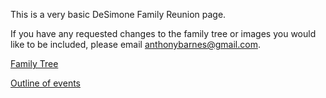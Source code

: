 This is a very basic DeSimone Family Reunion page.  

If you have any requested changes to the family tree or images you would like to be included, please email anthonybarnes@gmail.com.

<A HREF="DeSimone Reunion 2024.htm"> Family Tree </A>

<A HREF="Reunion 2024 Outline"> Outline of events </A>
